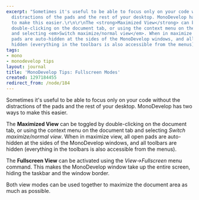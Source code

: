 ```yaml
---
excerpt: "Sometimes it's useful to be able to focus only on your code without the
  distractions of the pads and the rest of your desktop. MonoDevelop has two ways
  to make this easier.\r\n\r\nThe <strong>Maximized View</strong> can be toggled by
  double-clicking on the document tab, or using the context menu on the document tab
  and selecting <em>Switch maximize/normal view</em>. When in maximize view, all open
  pads are auto-hidden at the sides of the MonoDevelop windows, and all toolbars are
  hidden (everything in the toolbars is also accessible from the menus).\r\n\r"
tags:
- mono
- monodevelop tips
layout: journal
title: 'MonoDevelop Tips: Fullscreen Modes'
created: 1297184455
redirect_from: /node/184
---
```

Sometimes it's useful to be able to focus only on your code without the distractions of the pads and the rest of your desktop. MonoDevelop has two ways to make this easier.

The <strong>Maximized View</strong> can be toggled by double-clicking on the document tab, or using the context menu on the document tab and selecting <em>Switch maximize/normal view</em>. When in maximize view, all open pads are auto-hidden at the sides of the MonoDevelop windows, and all toolbars are hidden (everything in the toolbars is also accessible from the menus).

The <strong>Fullscreen View</strong> can be activated using the <em>View->Fullscreen</em> menu command. This makes the MonoDevelop window take up the entire screen, hiding the taskbar and the window border.

Both view modes can be used together to maximize the document area as much as possible.
